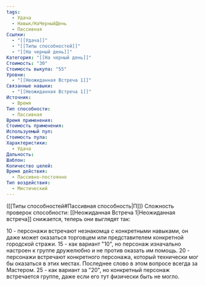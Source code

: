 ```yaml
---
tags:
  - Удача
  - Навык/НаЧерныйДень
  - Пассивная
Ссылки:
  - "[[Удача]]"
  - "[[Типы способностей]]"
  - "[[На черный день]]"
Категория: "[[На черный день]]"
Стоимость: "30"
Стоимость выкупа: "55"
Уровни:
  - "[[Неожиданная Встреча 1]]"
Связанные навыки:
  - "[[Неожиданная Встреча 1]]"
Источник:
  - Время
Тип способности:
  - Пассивная
Время применения: 
Стоимость применения: 
Используемый пул: 
Стоимость пула: 
Характеристики:
  - Удача
Дальность: 
Шаблон: 
Количество целей: 
Время действия:
  - Пассивно-постоянно
Тип воздействия:
  - Мистический
---
```

([[Типы способностей#Пассивная способность|П]]) Сложность проверок способности: [[Неожиданная Встреча 1|Неожиданная встреча]] снижается, теперь они выглядят так:

10 - персонажи встречают незнакомца с конкретными навыками, он даже может оказаться торговцем или представителем конкретной городской стражи. 
15 - как вариант "10", но персонаж изначально настроен к группе дружелюбно и не против оказать им помощь. 
20 - персонажи встречают конкретного персонажа, который технически мог бы оказаться в этих местах. Последнее слово в этом вопросе всегда за Мастером. 
25 - как вариант за "20", но конкретный персонаж встречается группе, даже если его тут физически быть не могло. 
